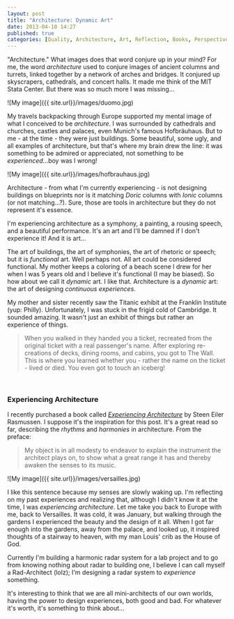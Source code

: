 ```yaml
---
layout: post
title: "Architecture: Dynamic Art"
date: 2013-04-10 14:27
published: true
categories: [Quality, Architecture, Art, Reflection, Books, Perspective]
---
```


"Architecture." What images does that word conjure up in your mind? For me, the word _architecture_ used to conjure images of ancient columns and turrets, linked together by a network of arches and bridges. It conjured up skyscrapers, cathedrals, and concert halls. It made me think of the MIT Stata Center. But there was so much more I was missing...

![My image]({{ site.url}}/images/duomo.jpg) 

My travels backpacking through Europe supported my mental image of what I conceived to be _architecture_. I was surrounded by cathedrals and churches, castles and palaces, even Munich's famous Hofbräuhaus. But to me - at the time - they were just buildings. Some beautiful, some ugly, and all examples of architecture, but that's where my brain drew the line: it was something to be admired or appreciated, not something to be _experienced_...boy was I wrong!

<!-- more -->

![My image]({{ site.url}}/images/hofbrauhaus.jpg)

Architecture - from what I'm currently experiencing - is not  designing buildings on blueprints nor is it matching _Doric_ columns with _Ionic_ columns (or not matching...?). Sure, those are tools in architecture but they do not represent it's essence. 

I'm experiencing architecture as a symphony, a painting, a rousing speech, and a beautiful performance. It's an art and I'll be damned if I don't experience it! And it is art... 

The art of buildings, the art of symphonies, the art of rhetoric or speech; but it is _functional_ art. Well perhaps not. All art could be considered functional. My mother keeps a coloring of a beach scene I drew for her when I was 5 years old and I believe it's functional (I may be biased). So how about we call it _dynamic_ art. I like that. Architecture is a _dynamic_ art: the art of designing _continuous experiences_.

My mother and sister recently saw the Titanic exhibit at the Franklin Institute (yup: Philly). Unfortunately, I was stuck in the frigid cold of Cambridge. It sounded amazing. It wasn't just an exhibit of things but rather an experience of things.

>When you walked in they handed you a ticket, recreated from the original ticket with a real passenger's name. After exploring re-creations of decks, dining rooms, and cabins, you got to The Wall. This is where you learned whether you - rather the name on the ticket - lived or died. You even got to touch an iceberg!


<br />


### Experiencing Architecture
I recently purchased a book called <a href='http://www.amazon.com/Experiencing-Architecture-Steen-Eiler-Rasmussen/dp/0262680025' target='_BLANK'>_Experiencing Architecture_</a> by Steen Eiler Rasmussen. I suppose it's the inspiration for this post. It's a great read so far, describing the _rhythms_ and _harmonies_ in architecture. From the preface:

>My object is in all modesty to endeavor to explain the instrument the architect plays on, to show what a great range it has and thereby awaken the senses to its music.

![My image]({{ site.url}}/images/versailles.jpg)

I like this sentence because my senses are slowly waking up. I'm reflecting on my past experiences and realizing that, although I didn't know it at the time, I was _experiencing architecture_. Let me take you back to Europe with me, back to Versailles. It was cold, it was January, but walking through the gardens I experienced the beauty and the design of it all. When I got far enough into the gardens, away from the palace, and looked up, it inspired thoughts of a stairway to heaven, with my man Louis' crib as the House of God. 

Currently I'm building a harmonic radar system for a lab project and to go from knowing nothing about radar to building one, I believe I can call myself a Rad-Architect (lolz); I'm designing a radar system to _experience_ something. 

It's interesting to think that we are all mini-architects of our own worlds, having the power to design experiences, both good and bad. For whatever it's worth, it's something to think about...

